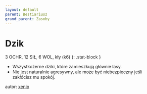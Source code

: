 ```yaml
---
layout: default
parent: Bestiariusz
grand_parent: Zasoby
---
```


# Dzik

3 OCHR, 12 SIŁ, 6 WOL, kły (k6)
{: .stat-block }

- Wszystkożerne dziki, które zamieszkują głównie lasy.
- Nie jest naturalnie agresywny, ale może być niebezpieczny jeśli zakłócisz mu spokój.

autor: [xenio](https://xenioinabottle.blogspot.com)
